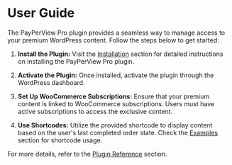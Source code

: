 # User Guide

The PayPerView Pro plugin provides a seamless way to manage access to your premium WordPress content. Follow the steps below to get started:

1. **Install the Plugin:** Visit the [Installation](../installation/download.md) section for detailed instructions on installing the PayPerView Pro plugin.

2. **Activate the Plugin:** Once installed, activate the plugin through the WordPress dashboard.

3. **Set Up WooCommerce Subscriptions:** Ensure that your premium content is linked to WooCommerce subscriptions. Users must have active subscriptions to access the exclusive content.

4. **Use Shortcodes:** Utilize the provided shortcode to display content based on the user's last completed order state. Check the [Examples](../examples/example-program.md) section for shortcode usage.

For more details, refer to the [Plugin Reference](../plugin-reference/endpoints.md) section.
